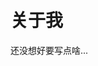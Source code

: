 <script setup>
import { VPTeamMembers } from 'vitepress/theme'
const members = [
  {
    avatar: 'https://blog.wjsphy.tk/medias/avatar.png',
    name: 'WJS',
    title: 'Creator',
    links: [
      { icon: 'github', link: 'https://github.com/wjsoj' }
    ]
  }
]
</script>

<VPTeamMembers size="small" :members="members" />

<br>
<br>

# 关于我

还没想好要写点啥...